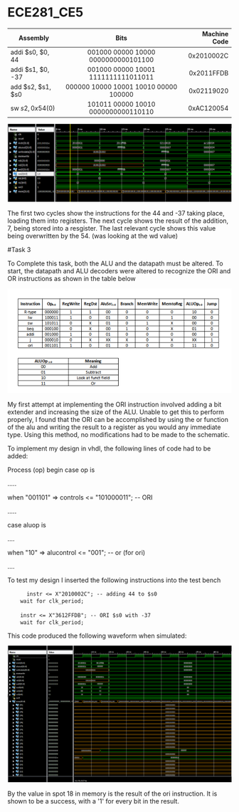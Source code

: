 ECE281_CE5
==========


| Assembly        | Bits           | Machine Code  |
| ------------- |:-------------:| -----:|
| addi $s0, $0, 44  | 001000 00000 10000 0000000000101100   | 0x2010002C |
| addi $s1, $0, -37 | 001000 00000 10001 1111111111011011   | 0x2011FFDB |
| add $s2, $s1, $s0| 000000 10000 10001 10010 00000 100000 | 0x02119020 |
| sw $s2, 0x54($0)  | 101011 00000 10010 0000000000110110   | 0xAC120054 |

![](https://github.com/C16erikthompson/ECE281_CE5/blob/master/Waveform.png?raw=true)

The first two cycles show the instructions for the 44 and -37 taking place, loading them into registers.  The next cycle shows the result of the addition, 7, being stored into a resgister.  The last relevant cycle shows this value being overwritten by the 54.  (was looking at the wd value)

 
#Task 3

To Complete this task, both the ALU and the datapath must be altered.  To start, the datapath and ALU decoders were altered to recognize the ORI and OR instructions as shown in the table below

![](https://github.com/C16erikthompson/ECE281_CE5/blob/master/ALUinstr.png?raw=true)


My first attempt at implementing the ORI instruction involved adding a bit extender and increasing the size of the ALU.  Unable to get this to perform properly, I found that the ORI can be accomplished by using the or function of the alu and writing the result to a register as you would any immediate type.  Using this method, no modifications had to be made to the schematic.

To implement my design in vhdl, the following lines of code had to be added:

Process (op) begin
 case op is
 
 .....
 
 when "001101" => controls <= "101000011"; -- ORI
 
 .....
 
 case aluop is
 
 ....
 
 when "10" => alucontrol <= "001"; -- or (for ori) 
 
 ....
 
 
To test my design I inserted the following instructions into the test bench

     	  instr <= X"2010002C"; -- adding 44 to $s0
        wait for clk_period;
        
        instr <= X"3612FFDB"; -- ORI $s0 with -37
        wait for clk_period;
        
This code produced the following waveform when simulated:

![](https://github.com/C16erikthompson/ECE281_CE5/blob/master/Waveform2.png?raw=true)

By the value in spot 18 in memory is the result of the ori instruction.  It is shown to be a success, with a '1' for every bit in the result.
